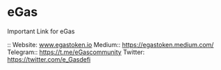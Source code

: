 # eGas
Important Link for eGas

::
Website: www.egastoken.io
Medium:: https://egastoken.medium.com/
Telegram:: https://t.me/eGascommunity
Twitter: https://twitter.com/e_Gasdefi
